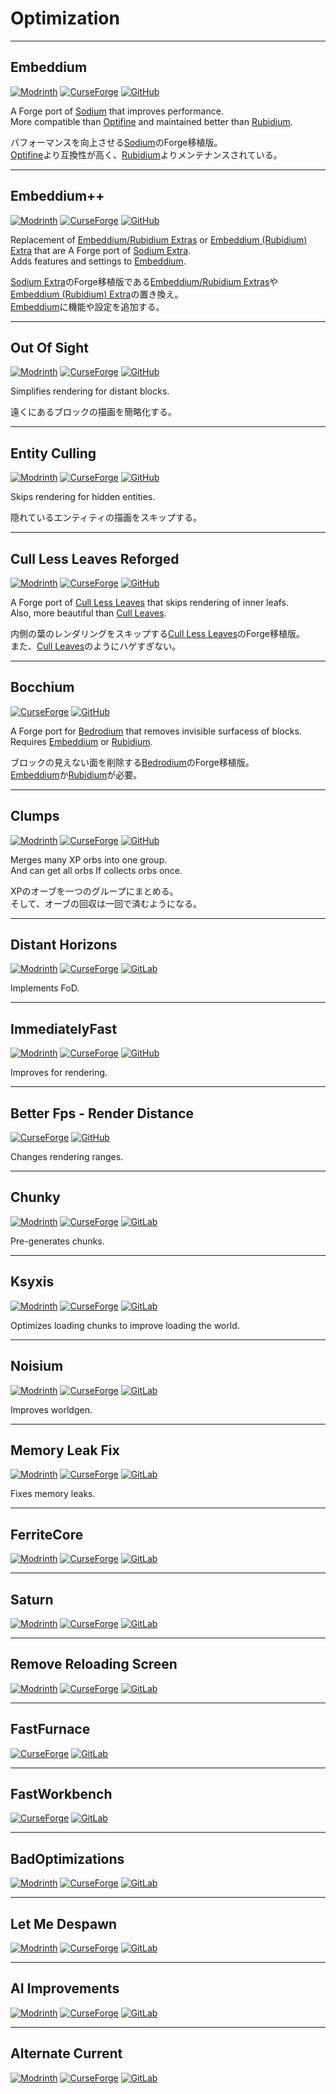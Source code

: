 
# Optimization  

---

[embeddium_mr]: https://img.shields.io/modrinth/dt/sk9rgfiA?logo=modrinth
[embeddium_cf]: https://img.shields.io/curseforge/dt/908741?logo=curseforge
[embeddium_gh]: https://img.shields.io/github/last-commit/embeddedt/embeddium?logo=github

[sodium]: https://modrinth.com/mod/sodium
[optifine]: https://optifine.net/home
[rubidium]: https://modrinth.com/mod/rubidium

## Embeddium  

  [![Modrinth][embeddium_mr]](https://modrinth.com/mod/embeddium)
  [![CurseForge][embeddium_cf]](https://curseforge.com/minecraft/mc-mods/embeddium)
  [![GitHub][embeddium_gh]](https://github.com/embeddedt/embeddium)

  A Forge port of [Sodium][sodium] that improves performance.  
  More compatible than [Optifine][optifine] and maintained better than
  [Rubidium][rubidium].  

  パフォーマンスを向上させる[Sodium][sodium]のForge移植版。  
  [Optifine][optifine]より互換性が高く、[Rubidium][rubidium]よりメンテナンスされている。  

---

[embeddiumplus_mr]: https://img.shields.io/modrinth/dt/yD9qW65f?logo=modrinth
[embeddiumplus_cf]: https://img.shields.io/curseforge/dt/931925?logo=curseforge
[embeddiumplus_gh]: https://img.shields.io/github/last-commit/srrapero720/embeddiumplus?logo=github

[magnesium-extras]: https://curseforge.com/minecraft/mc-mods/magnesium-extras
[embeddium-rubidium-extras]: https://modrinth.com/mod/rubidium-extra
[sodium-extra]: https://modrinth.com/mod/sodium-extra
[embeddium]: https://modrinth.com/mod/embeddium

## Embeddium++  

  [![Modrinth][embeddiumplus_mr]](https://modrinth.com/mod/embeddiumplus)
  [![CurseForge][embeddiumplus_cf]](https://curseforge.com/minecraft/mc-mods/embeddiumplus)
  [![GitHub][embeddiumplus_gh]](https://github.com/srrapero720/embeddiumplus)

  Replacement of [Embeddium/Rubidium Extras][magnesium-extras] or
  [Embeddium (Rubidium) Extra][embeddium-rubidium-extras] that are A Forge port of [Sodium Extra][sodium-extra].  
  Adds features and settings to [Embeddium][embeddium].  

  [Sodium Extra][sodium-extra]のForge移植版である[Embeddium/Rubidium Extras][magnesium-extras]や
  [Embeddium (Rubidium) Extra][embeddium-rubidium-extras]の置き換え。  
  [Embeddium][embeddium]に機能や設定を追加する。  

---

[out-of-sight_mr]: https://img.shields.io/modrinth/dt/sjbXWxYV?logo=modrinth
[out-of-sight_cf]: https://img.shields.io/curseforge/dt/428199?logo=curseforge
[out-of-sight_gh]: https://img.shields.io/github/last-commit/corosauce/outofsight?logo=github

## Out Of Sight  

  [![Modrinth][out-of-sight_mr]](https://modrinth.com/mod/out-of-sight)
  [![CurseForge][out-of-sight_cf]](https://curseforge.com/minecraft/mc-mods/out-of-sight)
  [![GitHub][out-of-sight_gh]](https://github.com/corosauce/outofsight)

  Simplifies rendering for distant blocks.  

  遠くにあるブロックの描画を簡略化する。  

---

[entityculling_mr]: https://img.shields.io/modrinth/dt/NNAgCjsB?logo=modrinth
[entityculling_cf]: https://img.shields.io/curseforge/dt/448233?logo=curseforge
[entityculling_gh]: https://img.shields.io/github/last-commit/tr7zw/entityculling?logo=github

## Entity Culling  

  [![Modrinth][entityculling_mr]](https://modrinth.com/mod/entityculling)
  [![CurseForge][entityculling_cf]](https://curseforge.com/minecraft/mc-mods/entityculling)
  [![GitHub][entityculling_gh]](https://github.com/tr7zw/entityculling)

  Skips rendering for hidden entities.  

  隠れているエンティティの描画をスキップする。  

---

[cull-less-leaves-reforged_mr]: https://img.shields.io/modrinth/dt/qthuEuVy?logo=modrinth
[cull-less-leaves-reforged_cf]: https://img.shields.io/curseforge/dt/840788?logo=curseforge
[cull-less-leaves-reforged_gh]: https://img.shields.io/github/last-commit/ccr4ft3r/culllessleavesreforged?logo=github

[cull-less-leaves]: https://modrinth.com/mod/cull-less-leaves
[cull-leaves]: https://modrinth.com/mod/cull-leaves

## Cull Less Leaves Reforged  

  [![Modrinth][cull-less-leaves-reforged_mr]](https://modrinth.com/mod/cull-less-leaves-reforged)
  [![CurseForge][cull-less-leaves-reforged_cf]](https://curseforge.com/minecraft/mc-mods/culllessleaves-reforged)
  [![GitHub][cull-less-leaves-reforged_gh]](https://github.com/ccr4ft3r/culllessleavesreforged)

  A Forge port of [Cull Less Leaves][cull-less-leaves] that skips rendering of inner leafs.  
  Also, more beautiful than [Cull Leaves][cull-leaves].  

  内側の葉のレンダリングをスキップする[Cull Less Leaves][cull-less-leaves]のForge移植版。  
  また、[Cull Leaves][cull-leaves]のようにハゲすぎない。  

---

[bocchium_cf]: https://img.shields.io/curseforge/dt/905450?logo=curseforge
[bocchium_gh]: https://img.shields.io/github/last-commit/mcteampotato/bocchium?logo=github

[bedrodium]: https://modrinth.com/mod/bedrodium

## Bocchium  

  [![CurseForge][bocchium_cf]](https://curseforge.com/minecraft/mc-mods/bocchium)
  [![GitHub][bocchium_gh]](https://github.com/mcteampotato/bocchium)

  A Forge port for [Bedrodium][bedrodium] that removes invisible surfacess of blocks.  
  Requires [Embeddium][embeddium] or [Rubidium][rubidium].  

  ブロックの見えない面を削除する[Bedrodium][bedrodium]のForge移植版。  
  [Embeddium][embeddium]か[Rubidium][rubidium]が必要。  

---

[clumps_mr]: https://img.shields.io/modrinth/dt/Wnxd13zP?logo=modrinth
[clumps_cf]: https://img.shields.io/curseforge/dt/256717?logo=curseforge
[clumps_gh]: https://img.shields.io/github/last-commit/jaredlll08/clumps?logo=github

## Clumps  

  [![Modrinth][clumps_mr]](https://modrinth.com/mod/clumps)
  [![CurseForge][clumps_cf]](https://curseforge.com/minecraft/mc-mods/clumps)
  [![GitHub][clumps_gh]](https://github.com/jaredlll08/clumps)

  Merges many XP orbs into one group.  
  And can get all orbs If collects orbs once.  

  XPのオーブを一つのグループにまとめる。  
  そして、オーブの回収は一回で済むようになる。  

---

[distant-horizons_mr]: https://img.shields.io/modrinth/dt/uCdwusMi?logo=modrinth
[distant-horizons_cf]: https://img.shields.io/curseforge/dt/508933?logo=curseforge
[distant-horizons_gl]: https://img.shields.io/gitlab/last-commit/jeseibel%2Fdistant-horizons?logo=gitlab

## Distant Horizons  

  [![Modrinth][distant-horizons_mr]](https://modrinth.com/mod/distanthorizons)
  [![CurseForge][distant-horizons_cf]](https://curseforge.com/minecraft/mc-mods/distant-horizons)
  [![GitLab][distant-horizons_gl]](https://gitlab.com/jeseibel/distant-horizons)

  Implements FoD.  

---

[immediatelyfast_mr]: https://img.shields.io/modrinth/dt/5ZwdcRci?logo=modrinth
[immediatelyfast_cf]: https://img.shields.io/curseforge/dt/686911?logo=curseforge
[immediatelyfast_gh]: https://img.shields.io/github/last-commit/raphimc/immediatelyfast?logo=github

## ImmediatelyFast  

  [![Modrinth][immediatelyfast_mr]](https://modrinth.com/mod/immediatelyfast)
  [![CurseForge][immediatelyfast_cf]](https://curseforge.com/minecraft/mc-mods/immediatelyfast)
  [![GitHub][immediatelyfast_gh]](https://github.com/raphimc/immediatelyfast)

  Improves for rendering.  

---

[better-fps-render-distance_cf]: https://img.shields.io/curseforge/dt/551520?logo=curseforge
[better-fps-render-distance_gh]: https://img.shields.io/github/last-commit/someaddons/betterfpsdistances?logo=github

## Better Fps - Render Distance  

  [![CurseForge][better-fps-render-distance_cf]](https://curseforge.com/minecraft/mc-mods/better-fps-render-distance)
  [![GitHub][better-fps-render-distance_gh]](https://github.com/someaddons/betterfpsdistances)

  Changes rendering ranges.  

---

[chunky_mr]: https://img.shields.io/modrinth/dt/fALzjamp?logo=modrinth
[chunky_cf]: https://img.shields.io/curseforge/dt/485681?logo=curseforge
[chunky_gh]: https://img.shields.io/github/last-commit/pop4959/chunky?logo=github

## Chunky  

  [![Modrinth][chunky_mr]](https://modrinth.com/plugin/chunky)
  [![CurseForge][chunky_cf]](https://curseforge.com/minecraft/mc-mods/chunky-pregenerator-forge)
  [![GitLab][chunky_gh]](https://github.com/pop4959/chunky)

  Pre-generates chunks.  

---

[ksyxis_mr]: https://img.shields.io/modrinth/dt/2ecVyZ49?logo=modrinth
[ksyxis_cf]: https://img.shields.io/curseforge/dt/537533?logo=curseforge
[ksyxis_gh]: https://img.shields.io/github/last-commit/vidtu/ksyxis?logo=github

## Ksyxis  

  [![Modrinth][ksyxis_mr]](https://modrinth.com/mod/ksyxis)
  [![CurseForge][ksyxis_cf]](https://curseforge.com/minecraft/mc-mods/ksyxis)
  [![GitLab][ksyxis_gh]](https://github.com/vidtu/ksyxis)

  Optimizes loading chunks to improve loading the world.  

---

[noisium_mr]: https://img.shields.io/modrinth/dt/KuNKN7d2?logo=modrinth
[noisium_cf]: https://img.shields.io/curseforge/dt/930207?logo=curseforge
[noisium_gh]: https://img.shields.io/github/last-commit/steveplays28/noisium?logo=github

## Noisium  

  [![Modrinth][noisium_mr]](https://modrinth.com/mod/noisium)
  [![CurseForge][noisium_cf]](https://curseforge.com/minecraft/mc-mods/noisium)
  [![GitLab][noisium_gh]](https://github.com/steveplays28/noisium)

  Improves worldgen.  

---

[memoryleakfix_mr]: https://img.shields.io/modrinth/dt/NRjRiSSD?logo=modrinth
[memoryleakfix_cf]: https://img.shields.io/curseforge/dt/627566?logo=curseforge
[memoryleakfix_gh]: https://img.shields.io/github/last-commit/fxmorin/memoryleakfix?logo=github

## Memory Leak Fix  

  [![Modrinth][memoryleakfix_mr]](https://modrinth.com/mod/memoryleakfix)
  [![CurseForge][memoryleakfix_cf]](https://curseforge.com/minecraft/mc-mods/memoryleakfix)
  [![GitLab][memoryleakfix_gh]](https://github.com/fxmorin/memoryleakfix)  

  Fixes memory leaks.  

---

[ferrite-core_mr]: https://img.shields.io/modrinth/dt/uXXizFIs?logo=modrinth
[ferrite-core_cf]: https://img.shields.io/curseforge/dt/429235?logo=curseforge
[ferrite-core_gh]: https://img.shields.io/github/last-commit/malte0811/ferritecore?logo=github

## FerriteCore  

  [![Modrinth][ferrite-core_mr]](https://modrinth.com/mod/ferrite-core)
  [![CurseForge][ferrite-core_cf]](https://curseforge.com/minecraft/mc-mods/ferritecore)
  [![GitLab][ferrite-core_gh]](https://github.com/malte0811/ferritecore)

---

[saturn_mr]: https://img.shields.io/modrinth/dt/2eT495vq?logo=modrinth
[saturn_cf]: https://img.shields.io/curseforge/dt/670986?logo=curseforge
[saturn_gh]: https://img.shields.io/github/last-commit/abdelaziz333/saturn?logo=github

## Saturn  

  [![Modrinth][saturn_mr]](https://modrinth.com/mod/saturn)
  [![CurseForge][saturn_cf]](https://curseforge.com/minecraft/mc-mods/saturn)
  [![GitLab][saturn_gh]](https://github.com/abdelaziz333/saturn)

---

[rrls_mr]: https://img.shields.io/modrinth/dt/ZP7xHXtw?logo=modrinth
[rrls_cf]: https://img.shields.io/curseforge/dt/833233?logo=curseforge
[rrls_gh]: https://img.shields.io/github/last-commit/dima-dencep/rrls?logo=github

## Remove Reloading Screen  

  [![Modrinth][rrls_mr]](https://modrinth.com/mod/rrls)
  [![CurseForge][rrls_cf]](https://curseforge.com/minecraft/mc-mods/rrls)
  [![GitLab][rrls_gh]](https://github.com/dima-dencep/rrls)

---

[fastfurnace_cf]: https://img.shields.io/curseforge/dt/299540?logo=curseforge
[fastfurnace_gh]: https://img.shields.io/github/last-commit/shadows-of-fire/fastfurnace?logo=github

## FastFurnace  

  [![CurseForge][fastfurnace_cf]](https://curseforge.com/minecraft/mc-mods/fastfurnace)
  [![GitLab][fastfurnace_gh]](https://github.com/shadows-of-fire/fastfurnace)

---

[fastworkbench_cf]: https://img.shields.io/curseforge/dt/288885?logo=curseforge
[fastworkbench_gh]: https://img.shields.io/github/last-commit/shadows-of-fire/fastworkbench?logo=github

## FastWorkbench  

  [![CurseForge][fastworkbench_cf]](https://curseforge.com/minecraft/mc-mods/fastworkbench)
  [![GitLab][fastworkbench_gh]](https://github.com/shadows-of-fire/fastworkbench)

---

[badoptimizations_mr]: https://img.shields.io/modrinth/dt/g96Z4WVZ?logo=modrinth
[badoptimizations_cf]: https://img.shields.io/curseforge/dt/949555?logo=curseforge
[badoptimizations_gh]: https://img.shields.io/github/last-commit/itsthosea/badopitmizations?logo=github

## BadOptimizations  

  [![Modrinth][badoptimizations_mr]](https://modrinth.com/mod/badoptimizations)
  [![CurseForge][badoptimizations_cf]](https://curseforge.com/minecraft/mc-mods/badoptimizations)
  [![GitLab][badoptimizations_gh]](https://github.com/itsthosea/badopitmizations)

---

[let-me-despawn_mr]: https://img.shields.io/modrinth/dt/vE2FN5qn?logo=modrinth
[let-me-despawn_cf]: https://img.shields.io/curseforge/dt/663477?logo=curseforge
[let-me-despawn_gh]: https://img.shields.io/github/last-commit/frikinjay/let-me-despawn?logo=github

## Let Me Despawn  

  [![Modrinth][let-me-despawn_mr]](https://modrinth.com/plugin/lmd)
  [![CurseForge][let-me-despawn_cf]](https://curseforge.com/minecraft/mc-mods/let-me-despawn)
  [![GitLab][let-me-despawn_gh]](https://github.com/frikinjay/let-me-despawn)

---

[ai-improvements_mr]: https://img.shields.io/modrinth/dt/DSVgwcji?logo=modrinth
[ai-improvements_cf]: https://img.shields.io/curseforge/dt/233019?logo=curseforge
[ai-improvements_gh]: https://img.shields.io/github/last-commit/builtbrokenmodding/ai-improvements?logo=github

## AI Improvements  

  [![Modrinth][ai-improvements_mr]](https://modrinth.com/mod/ai-improvements)
  [![CurseForge][ai-improvements_cf]](https://curseforge.com/minecraft/mc-mods/ai-improvements)
  [![GitLab][ai-improvements_gh]](https://github.com/builtbrokenmodding/ai-improvements)

---

[alternate-current_mr]: https://img.shields.io/modrinth/dt/r0v8vy1s?logo=modrinth
[alternate-current_cf]: https://img.shields.io/curseforge/dt/548115?logo=curseforge
[alternate-current_gh]: https://img.shields.io/github/last-commit/spacewalkerrs/alternate-current?logo=github

## Alternate Current  

  [![Modrinth][alternate-current_mr]](https://modrinth.com/mod/alternate-current)
  [![CurseForge][alternate-current_cf]](https://curseforge.com/minecraft/mc-mods/alternate-current)
  [![GitLab][alternate-current_gh]](https://github.com/spacewalkerrs/alternate-current)

